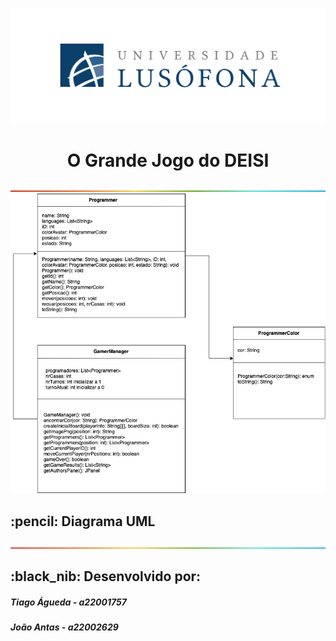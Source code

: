 ![](lusofona-logo.png?raw=true "Logotipo Lusófona")
<h1 align="center"> O Grande Jogo do DEISI </h1>

![](separador.png?raw=true "Separador")
![](diagrama.png?raw=true "Diagrama")
<h2> :pencil: Diagrama UML</h2>


![](separador.png?raw=true "Separador")
<h2 id="about-the-project"> :black_nib: Desenvolvido por:</h2>
<h5>Tiago Águeda - a22001757</h5>
<h5>João Antas - a22002629</h5>
